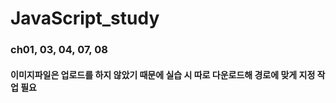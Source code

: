 # JavaScript_study

### ch01, 03, 04, 07, 08
#### 이미지파일은 업로드를 하지 않았기 때문에 실습 시 따로 다운로드해 경로에 맞게 지정 작업 필요
